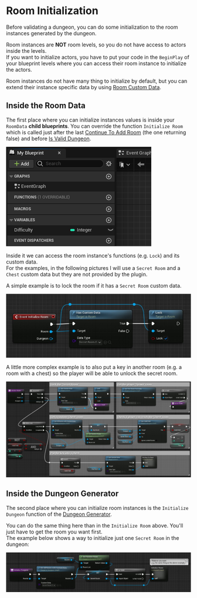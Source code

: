 # Room Initialization

Before validating a dungeon, you can do some initialization to the room instances generated by the dungeon.

Room instances are **NOT** room levels, so you do not have access to actors inside the levels.\
If you want to initialize actors, you have to put your code in the `BeginPlay` of your blueprint levels where you can access their room instance to initialize the actors.

Room instances do not have many thing to initialize by default, but you can extend their instance specific data by using [Room Custom Data](Room-Custom-Data.md).

## Inside the Room Data

The first place where you can initialize instances values is inside your `RoomData` **child blueprints**.
You can override the function `Initialize Room` which is called just after the last [Continue To Add Room](Continue-To-Add-Room.md) (the one returning false) and before [Is Valid Dungeon](Is-Valid-Dungeon.md).

![](Images/OverrideInitializeRoom.gif)

Inside it we can access the room instance's functions (e.g. `Lock`) and its custom data.\
For the examples, in the following pictures I will use a `Secret Room` and a `Chest` custom data but they are not provided by the plugin.

A simple example is to lock the room if it has a `Secret Room` custom data.

![](Images/DataInitializeRoom.jpg)

A little more complex example is to also put a key in another room (e.g. a room with a chest) so the player will be able to unlock the secret room.

![](Images/DataInitializeRoom2.jpg)

## Inside the Dungeon Generator

The second place where you can initialize room instances is the `Initialize Dungeon` function of the [Dungeon Generator](Dungeon-Generator.md).

You can do the same thing here than in the `Initialize Room` above. You'll just have to get the room you want first.\
The example below shows a way to initialize just one `Secret Room` in the dungeon:

![](Images/DungeonInitializeRoom.jpg)

